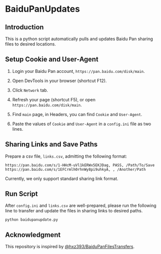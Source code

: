 BaiduPanUpdates
=====

## Introduction

This is a python script automatically pulls and updates Baidu Pan sharing
files to desired locations.


## Setup Cookie and User-Agent

1. Login your Baidu Pan account, `https://pan.baidu.com/disk/main`.

2. Open DevTools in your browser (shortcut F12).

3. Click `Network` tab.

4. Refresh your page (shortcut F5), or open `https://pan.baidu.com/disk/main`.

5. Find `main` page, in Headers, you can find `Cookie` and `User-Agent`.

6. Paste the values of `Cookie` and `User-Agent` in a `config.ini` file as
   two lines.

## Sharing Links and Save Paths

Prepare a csv file, `links.csv`, admitting the following format:
```
https://pan.baidu.com/s/1-HHcM-uVl1kERWx5EKJDag, PASS, /Path/To/Save
https://pan.baidu.com/s/1EFCrmlh0rhnWy8pi9uhkyA, , /Another/Path
```

Currently, we only support standard sharing link format.


## Run Script

After `config.ini` and `links.csv` are well-prepared, please run the
following line to transfer and update the files in sharing links to
desired paths.

```
python baidupanupdate.py
```


## Acknowledgment

This repository is inspired by [@hxz393/BaiduPanFilesTransfers](https://github.com/hxz393/BaiduPanFilesTransfers).


